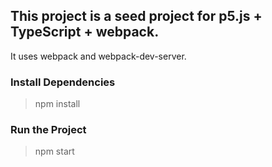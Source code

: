 ## This project is a seed project for p5.js + TypeScript + webpack.

It uses webpack and webpack-dev-server.

### Install Dependencies
> npm install

### Run the Project
> npm start